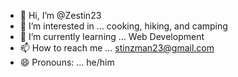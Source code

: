 - 👋 Hi, I’m @Zestin23
- 👀 I’m interested in ... cooking, hiking, and camping
- 🌱 I’m currently learning ... Web Development
- 📫 How to reach me ... stinzman23@gmail.com
- 😄 Pronouns: ... he/him

<!---
Zestin23/Zestin23 is a ✨ special ✨ repository because its `README.md` (this file) appears on your GitHub profile.
You can click the Preview link to take a look at your changes.
--->
